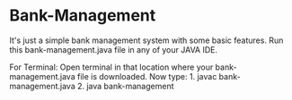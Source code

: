 # Bank-Management
It's just a simple bank management system with some basic features.
Run this bank-management.java file in any of your JAVA IDE.

For Terminal:
  Open terminal in that location where your bank-management.java file is downloaded.
  Now type:
    1. javac bank-management.java
    2. java bank-management
